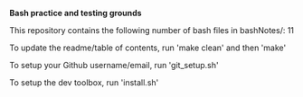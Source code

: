 **Bash practice and testing grounds**

This repository contains the following number of bash files in bashNotes/:
11

To update the readme/table of contents, run 'make clean' and then 'make'

To setup your Github username/email, run 'git_setup.sh'

To setup the dev toolbox, run 'install.sh'
